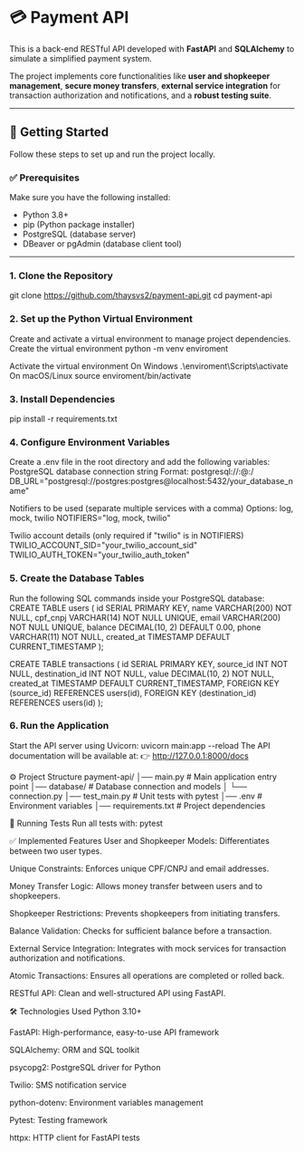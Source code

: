 # 💳 Payment API

This is a back-end RESTful API developed with **FastAPI** and **SQLAlchemy** to simulate a simplified payment system.  

The project implements core functionalities like **user and shopkeeper management**, **secure money transfers**, **external service integration** for transaction authorization and notifications, and a **robust testing suite**.

---

## 🚀 Getting Started

Follow these steps to set up and run the project locally.

### ✅ Prerequisites
Make sure you have the following installed:
- Python 3.8+
- pip (Python package installer)
- PostgreSQL (database server)
- DBeaver or pgAdmin (database client tool)

---

### 1. Clone the Repository
git clone https://github.com/thaysvs2/payment-api.git
cd payment-api

### 2. Set up the Python Virtual Environment
Create and activate a virtual environment to manage project dependencies.
Create the virtual environment
python -m venv enviroment

Activate the virtual environment
On Windows
.\enviroment\Scripts\activate
On macOS/Linux
source enviroment/bin/activate

### 3. Install Dependencies
pip install -r requirements.txt

### 4. Configure Environment Variables
Create a .env file in the root directory and add the following variables:
PostgreSQL database connection string
Format: postgresql://<user>:<password>@<host>:<port>/<database>
DB_URL="postgresql://postgres:postgres@localhost:5432/your_database_name"

Notifiers to be used (separate multiple services with a comma)
Options: log, mock, twilio
NOTIFIERS="log, mock, twilio"

Twilio account details (only required if "twilio" is in NOTIFIERS)
TWILIO_ACCOUNT_SID="your_twilio_account_sid"
TWILIO_AUTH_TOKEN="your_twilio_auth_token"

### 5. Create the Database Tables
Run the following SQL commands inside your PostgreSQL database:
CREATE TABLE users (
    id SERIAL PRIMARY KEY,
    name VARCHAR(200) NOT NULL,
    cpf_cnpj VARCHAR(14) NOT NULL UNIQUE,
    email VARCHAR(200) NOT NULL UNIQUE,
    balance DECIMAL(10, 2) DEFAULT 0.00,
    phone VARCHAR(11) NOT NULL,
    created_at TIMESTAMP DEFAULT CURRENT_TIMESTAMP
);

CREATE TABLE transactions (
    id SERIAL PRIMARY KEY,
    source_id INT NOT NULL,
    destination_id INT NOT NULL,
    value DECIMAL(10, 2) NOT NULL,
    created_at TIMESTAMP DEFAULT CURRENT_TIMESTAMP,
    FOREIGN KEY (source_id) REFERENCES users(id),
    FOREIGN KEY (destination_id) REFERENCES users(id)
);

### 6. Run the Application
Start the API server using Uvicorn:
uvicorn main:app --reload
The API documentation will be available at:
👉 http://127.0.0.1:8000/docs

⚙️ Project Structure
payment-api/
│── main.py                # Main application entry point
│── database/              # Database connection and models
│   └── connection.py
│── test_main.py           # Unit tests with pytest
│── .env                   # Environment variables
│── requirements.txt       # Project dependencies

🧪 Running Tests
Run all tests with:
pytest

✅ Implemented Features
User and Shopkeeper Models: Differentiates between two user types.

Unique Constraints: Enforces unique CPF/CNPJ and email addresses.

Money Transfer Logic: Allows money transfer between users and to shopkeepers.

Shopkeeper Restrictions: Prevents shopkeepers from initiating transfers.

Balance Validation: Checks for sufficient balance before a transaction.

External Service Integration: Integrates with mock services for transaction authorization and notifications.

Atomic Transactions: Ensures all operations are completed or rolled back.

RESTful API: Clean and well-structured API using FastAPI.

🛠️ Technologies Used
Python 3.10+

FastAPI: High-performance, easy-to-use API framework

SQLAlchemy: ORM and SQL toolkit

psycopg2: PostgreSQL driver for Python

Twilio: SMS notification service

python-dotenv: Environment variables management

Pytest: Testing framework

httpx: HTTP client for FastAPI tests
